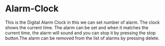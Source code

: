 # Alarm-Clock
This is the  Digital Alarm Clock in this we can set number of  alarm. The clock shows the current time. The alarm can be set and when it matches the current time, the alarm will sound and you can stop it by pressing the stop button.The alarm can be removed from the list of alarms by pressing delete.
